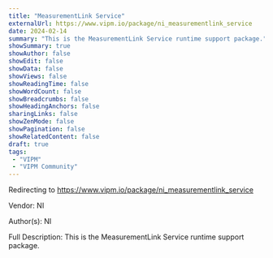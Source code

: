 ```yaml
---
title: "MeasurementLink Service"
externalUrl: https://www.vipm.io/package/ni_measurementlink_service
date: 2024-02-14
summary: "This is the MeasurementLink Service runtime support package."
showSummary: true
showAuthor: false
showEdit: false
showData: false
showViews: false
showReadingTime: false
showWordCount: false
showBreadcrumbs: false
showHeadingAnchors: false
sharingLinks: false
showZenMode: false
showPagination: false
showRelatedContent: false
draft: true
tags:
 - "VIPM"
 - "VIPM Community"
---
```


Redirecting to https://www.vipm.io/package/ni_measurementlink_service

Vendor: NI

Author(s): NI
 
Full Description:
This is the MeasurementLink Service runtime support package.